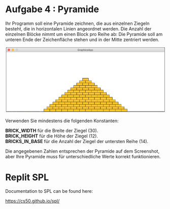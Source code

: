 # Aufgabe 4 : Pyramide

Ihr Programm soll eine Pyramide zeichnen, die aus einzelnen Ziegeln besteht, die in horizontalen Linien angeordnet werden. Die Anzahl der einzelnen Blöcke nimmt um einen Block pro Reihe ab: Die Pyramide soll am unteren Ende der Zeichenfläche stehen und in der Mitte zentriert werden.

![Pyramide](pyramid.png)

Verwenden Sie mindestens die folgenden Konstanten:

**BRICK_WIDTH** für die Breite der Ziegel (30).  
**BRICK_HEIGHT** für die Höhe der Ziegel (12).  
**BRICKS_IN_BASE** für die Anzahl der Ziegel der untersten Reihe (14).  

Die angegebenen Zahlen entsprechen der Pyramide auf dem Screenshot, aber Ihre Pyramide muss für unterschiedliche Werte korrekt funktionieren.

# Replit SPL

Documentation to SPL can be found here:

https://cs50.github.io/spl/


